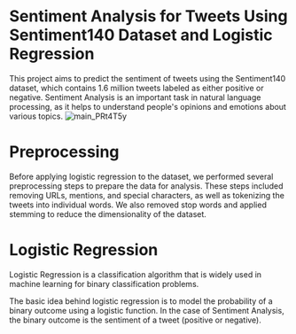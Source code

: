 # Sentiment Analysis for Tweets Using Sentiment140 Dataset and Logistic Regression
This project aims to predict the sentiment of tweets using the Sentiment140 dataset, which contains 1.6 million tweets labeled as either positive or negative. Sentiment Analysis is an important task in natural language processing, as it helps to understand people's opinions and emotions about various topics.
![main_PRt4T5y](https://user-images.githubusercontent.com/77681678/235403621-e61e7dd1-aa60-4ffe-8684-63ef76f966d5.jpg)

# Preprocessing
Before applying logistic regression to the dataset, we performed several preprocessing steps to prepare the data for analysis. These steps included removing URLs, mentions, and special characters, as well as tokenizing the tweets into individual words. We also removed stop words and applied stemming to reduce the dimensionality of the dataset.

# Logistic Regression 
Logistic Regression  is a classification algorithm that is widely used in machine learning for binary classification problems.

The basic idea behind logistic regression is to model the probability of a binary outcome using a logistic function. In the case of Sentiment Analysis, the binary outcome is the sentiment of a tweet (positive or negative).
